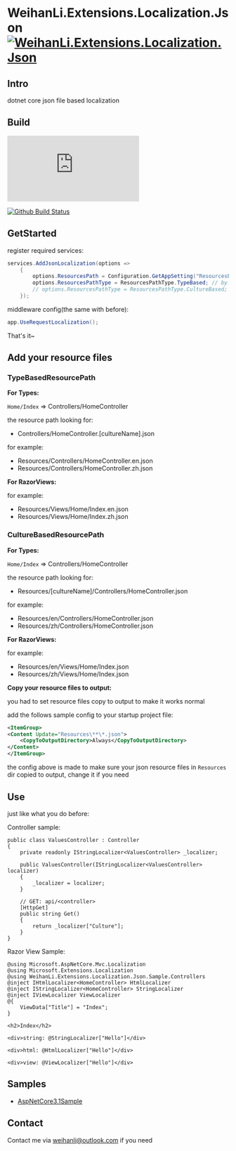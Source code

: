 # WeihanLi.Extensions.Localization.Json [![WeihanLi.Extensions.Localization.Json](https://img.shields.io/nuget/v/WeihanLi.Extensions.Localization.Json.svg)](https://www.nuget.org/packages/WeihanLi.Extensions.Localization.Json/)

## Intro

dotnet core json file based localization

## Build

[![AzureDevOps Build Status](https://weihanli.visualstudio.com/Pipelines/_apis/build/status/WeihanLi.WeihanLi.Extensions.Localization.Json?branchName=dev)](https://weihanli.visualstudio.com/Pipelines/_build/latest?definitionId=25&branchName=dev)

[![Github Build Status](https://github.com/WeihanLi/WeihanLi.Npoi/workflows/dotnetcore/badge.svg?branch=dev)](https://github.com/WeihanLi/WeihanLi.Npoi/actions?query=workflow%3Adotnetcore+branch%3Adev)

## GetStarted

register required services:

``` csharp
services.AddJsonLocalization(options =>
    {
        options.ResourcesPath = Configuration.GetAppSetting("ResourcesPath");
        options.ResourcesPathType = ResourcesPathType.TypeBased; // by default, looking for resourceFile like Microsoft do
        // options.ResourcesPathType = ResourcesPathType.CultureBased; // looking for resource file in culture sub dir see details follows
    });
```

middleware config(the same with before):

``` csharp
app.UseRequestLocalization();
```

That's it~

## Add your resource files

### TypeBasedResourcePath

**For Types:**

`Home/Index` => Controllers/HomeController

the resource path looking for:

- Controllers/HomeController.[cultureName].json

for example:

- Resources/Controllers/HomeController.en.json
- Resources/Controllers/HomeController.zh.json

**For RazorViews:**

for example:

- Resources/Views/Home/Index.en.json
- Resources/Views/Home/Index.zh.json

### CultureBasedResourcePath

**For Types:**

`Home/Index` => Controllers/HomeController

the resource path looking for:

- Resources/[cultureName]/Controllers/HomeController.json

for example:

- Resources/en/Controllers/HomeController.json
- Resources/zh/Controllers/HomeController.json

**For RazorViews:**

for example:

- Resources/en/Views/Home/Index.json
- Resources/zh/Views/Home/Index.json

**Copy your resource files to output:**

you had to set resource files copy to output to make it works normal

add the follows sample config to your startup project file:

``` xml
<ItemGroup>
<Content Update="Resources\**\*.json">
    <CopyToOutputDirectory>Always</CopyToOutputDirectory>
</Content>
</ItemGroup>
```

the config above is made to make sure your json resource files in `Resources` dir copied to output, change it if you need

## Use

just like what you do before:

Controller sample:

``` chsarp
public class ValuesController : Controller
{
    private readonly IStringLocalizer<ValuesController> _localizer;

    public ValuesController(IStringLocalizer<ValuesController> localizer)
    {
        _localizer = localizer;
    }

    // GET: api/<controller>
    [HttpGet]
    public string Get()
    {
        return _localizer["Culture"];
    }
}
```

Razor View Sample:

``` razor
@using Microsoft.AspNetCore.Mvc.Localization
@using Microsoft.Extensions.Localization
@using WeihanLi.Extensions.Localization.Json.Sample.Controllers
@inject IHtmlLocalizer<HomeController> HtmlLocalizer
@inject IStringLocalizer<HomeController> StringLocalizer
@inject IViewLocalizer ViewLocalizer
@{
    ViewData["Title"] = "Index";
}

<h2>Index</h2>

<div>string: @StringLocalizer["Hello"]</div>

<div>html: @HtmlLocalizer["Hello"]</div>

<div>view: @ViewLocalizer["Hello"]</div>
```

## Samples

- [AspNetCore3.1Sample](https://github.com/WeihanLi/WeihanLi.Extensions.Localization.Json/tree/dev/samples/WeihanLi.Extensions.Localization.Json.Sample)

## Contact

Contact me via <weihanli@outlook.com> if you need
